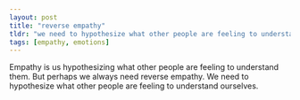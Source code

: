 ```yaml
---
layout: post
title: "reverse empathy"
tldr: "we need to hypothesize what other people are feeling to understand ourselves"
tags: [empathy, emotions]
---
```


Empathy is us hypothesizing what other people are feeling to understand them.
But perhaps we always need reverse empathy. We need to hypothesize what other people are feeling to understand ourselves.


